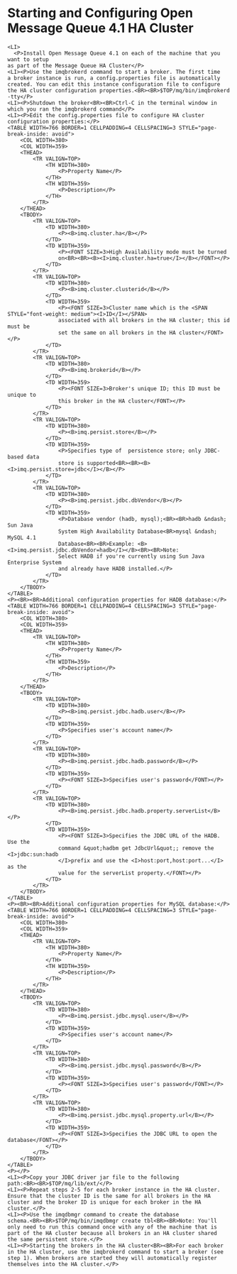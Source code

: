 # Starting and Configuring Open Message Queue  4.1 HA Cluster

	<LI>
	  <P>Install Open Message Queue 4.1 on each of the machine that you want to setup
	as part of the Message Queue HA Cluster</P>
	<LI><P>Use the imqbrokerd command to start a broker. The first time
	a broker instance is run, a config.properties file is automatically
	created. You can edit this instance configuration file to configure
	the HA cluster configuration properties.<BR><BR>$TOP/mq/bin/imqbrokerd
	-tty</P>
	<LI><P>Shutdown the broker<BR><BR>Ctrl-C in the terminal window in
	which you ran the imqbrokerd command</P>
	<LI><P>Edit the config.properties file to configure HA cluster
	configuration properties:</P>
	<TABLE WIDTH=766 BORDER=1 CELLPADDING=4 CELLSPACING=3 STYLE="page-break-inside: avoid">
		<COL WIDTH=380>
		<COL WIDTH=359>
		<THEAD>
			<TR VALIGN=TOP>
				<TH WIDTH=380>
					<P>Property Name</P>
				</TH>
				<TH WIDTH=359>
					<P>Description</P>
				</TH>
			</TR>
		</THEAD>
		<TBODY>
			<TR VALIGN=TOP>
				<TD WIDTH=380>
					<P><B>imq.cluster.ha</B></P>
				</TD>
				<TD WIDTH=359>
					<P><FONT SIZE=3>High Availability mode must be turned
					on<BR><BR><B><I>imq.cluster.ha=true</I></B></FONT></P>
				</TD>
			</TR>
			<TR VALIGN=TOP>
				<TD WIDTH=380>
					<P><B>imq.cluster.clusterid</B></P>
				</TD>
				<TD WIDTH=359>
					<P><FONT SIZE=3>Cluster name which is the <SPAN STYLE="font-weight: medium"><I>ID</I></SPAN>
					associated with all brokers in the HA cluster; this id must be
					set the same on all brokers in the HA cluster</FONT></P>
				</TD>
			</TR>
			<TR VALIGN=TOP>
				<TD WIDTH=380>
					<P><B>imq.brokerid</B></P>
				</TD>
				<TD WIDTH=359>
					<P><FONT SIZE=3>Broker's unique ID; this ID must be unique to
					this broker in the HA cluster</FONT></P>
				</TD>
			</TR>
			<TR VALIGN=TOP>
				<TD WIDTH=380>
					<P><B>imq.persist.store</B></P>
				</TD>
				<TD WIDTH=359>
					<P>Specifies type of  persistence store; only JDBC-based data
					store is supported<BR><BR><B><I>imq.persist.store=jdbc</I></B></P>
				</TD>
			</TR>
			<TR VALIGN=TOP>
				<TD WIDTH=380>
					<P><B>imq.persist.jdbc.dbVendor</B></P>
				</TD>
				<TD WIDTH=359>
					<P>Database vendor (hadb, mysql);<BR><BR>hadb &ndash; Sun Java
					System High Availability Database<BR>mysql &ndash; MySQL 4.1
					Database<BR><BR>Example: <B><I>imq.persist.jdbc.dbVendor=hadb</I></B><BR><BR>Note:
					Select HADB if you're currently using Sun Java Enterprise System
					and already have HADB installed.</P>
				</TD>
			</TR>
		</TBODY>
	</TABLE>
	<P><BR><BR>Additional configuration properties for HADB database:</P>
	<TABLE WIDTH=766 BORDER=1 CELLPADDING=4 CELLSPACING=3 STYLE="page-break-inside: avoid">
		<COL WIDTH=380>
		<COL WIDTH=359>
		<THEAD>
			<TR VALIGN=TOP>
				<TH WIDTH=380>
					<P>Property Name</P>
				</TH>
				<TH WIDTH=359>
					<P>Description</P>
				</TH>
			</TR>
		</THEAD>
		<TBODY>
			<TR VALIGN=TOP>
				<TD WIDTH=380>
					<P><B>imq.persist.jdbc.hadb.user</B></P>
				</TD>
				<TD WIDTH=359>
					<P>Specifies user's account name</P>
				</TD>
			</TR>
			<TR VALIGN=TOP>
				<TD WIDTH=380>
					<P><B>imq.persist.jdbc.hadb.password</B></P>
				</TD>
				<TD WIDTH=359>
					<P><FONT SIZE=3>Specifies user's password</FONT></P>
				</TD>
			</TR>
			<TR VALIGN=TOP>
				<TD WIDTH=380>
					<P><B>imq.persist.jdbc.hadb.property.serverList</B></P>
				</TD>
				<TD WIDTH=359>
					<P><FONT SIZE=3>Specifies the JDBC URL of the HADB. Use the
					command &quot;hadbm get JdbcUrl&quot;; remove the <I>jdbc:sun:hadb
					</I>prefix and use the <I>host:port,host:port...</I> as the
					value for the serverList property.</FONT></P>
				</TD>
			</TR>
		</TBODY>
	</TABLE>
	<P><BR><BR>Additional configuration properties for MySQL database:</P>
	<TABLE WIDTH=766 BORDER=1 CELLPADDING=4 CELLSPACING=3 STYLE="page-break-inside: avoid">
		<COL WIDTH=380>
		<COL WIDTH=359>
		<THEAD>
			<TR VALIGN=TOP>
				<TH WIDTH=380>
					<P>Property Name</P>
				</TH>
				<TH WIDTH=359>
					<P>Description</P>
				</TH>
			</TR>
		</THEAD>
		<TBODY>
			<TR VALIGN=TOP>
				<TD WIDTH=380>
					<P><B>imq.persist.jdbc.mysql.user</B></P>
				</TD>
				<TD WIDTH=359>
					<P>Specifies user's account name</P>
				</TD>
			</TR>
			<TR VALIGN=TOP>
				<TD WIDTH=380>
					<P><B>imq.persist.jdbc.mysql.password</B></P>
				</TD>
				<TD WIDTH=359>
					<P><FONT SIZE=3>Specifies user's password</FONT></P>
				</TD>
			</TR>
			<TR VALIGN=TOP>
				<TD WIDTH=380>
					<P><B>imq.persist.jdbc.mysql.property.url</B></P>
				</TD>
				<TD WIDTH=359>
					<P><FONT SIZE=3>Specifies the JDBC URL to open the database</FONT></P>
				</TD>
			</TR>
		</TBODY>
	</TABLE>
	<P></P>
	<LI><P>Copy your JDBC driver jar file to the following
	path:<BR><BR>$TOP/mq/lib/ext/</P>
	<LI><P>Repeat steps 2-5 for each broker instance in the HA cluster.
	Ensure that the cluster ID is the same for all brokers in the HA
	cluster and the broker ID is unique for each broker in the HA
	cluster.</P>
	<LI><P>Use the imqdbmgr command to create the database
	schema.<BR><BR>$TOP/mq/bin/imqdbmgr create tbl<BR><BR>Note: You'll
	only need to run this command once with any of the machine that is
	part of the HA cluster because all brokers in an HA cluster shared
	the same persistent store.</P>
	<LI><P>Starting the brokers in the HA cluster<BR><BR>For each broker
	in the HA cluster, use the imqbrokerd command to start a broker (see
	step 1). When brokers are started they will automatically register
	themselves into the HA cluster.</P>
</OL>

